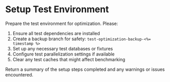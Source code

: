 # Setup Test Environment

Prepare the test environment for optimization. Please:

1. Ensure all test dependencies are installed
2. Create a backup branch for safety: `test-optimization-backup-<%= timestamp %>`
3. Set up any necessary test databases or fixtures
4. Configure test parallelization settings if available
5. Clear any test caches that might affect benchmarking

Return a summary of the setup steps completed and any warnings or issues encountered.